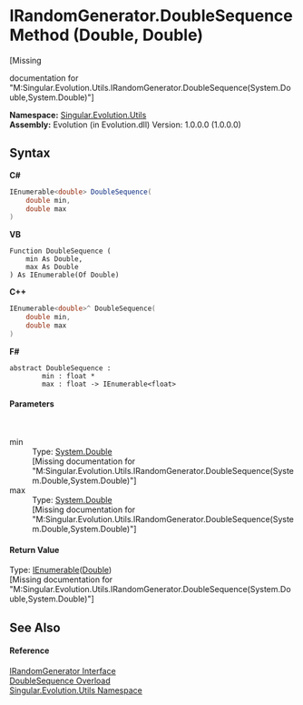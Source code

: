 # IRandomGenerator.DoubleSequence Method (Double, Double)
 

\[Missing <summary> documentation for "M:Singular.Evolution.Utils.IRandomGenerator.DoubleSequence(System.Double,System.Double)"\]

**Namespace:**&nbsp;<a href="bb7b030e-87d6-8095-f2c6-b0b821b0d323">Singular.Evolution.Utils</a><br />**Assembly:**&nbsp;Evolution (in Evolution.dll) Version: 1.0.0.0 (1.0.0.0)

## Syntax

**C#**<br />
``` C#
IEnumerable<double> DoubleSequence(
	double min,
	double max
)
```

**VB**<br />
``` VB
Function DoubleSequence ( 
	min As Double,
	max As Double
) As IEnumerable(Of Double)
```

**C++**<br />
``` C++
IEnumerable<double>^ DoubleSequence(
	double min, 
	double max
)
```

**F#**<br />
``` F#
abstract DoubleSequence : 
        min : float * 
        max : float -> IEnumerable<float> 

```


#### Parameters
&nbsp;<dl><dt>min</dt><dd>Type: <a href="http://msdn2.microsoft.com/en-us/library/643eft0t" target="_blank">System.Double</a><br />\[Missing <param name="min"/> documentation for "M:Singular.Evolution.Utils.IRandomGenerator.DoubleSequence(System.Double,System.Double)"\]</dd><dt>max</dt><dd>Type: <a href="http://msdn2.microsoft.com/en-us/library/643eft0t" target="_blank">System.Double</a><br />\[Missing <param name="max"/> documentation for "M:Singular.Evolution.Utils.IRandomGenerator.DoubleSequence(System.Double,System.Double)"\]</dd></dl>

#### Return Value
Type: <a href="http://msdn2.microsoft.com/en-us/library/9eekhta0" target="_blank">IEnumerable</a>(<a href="http://msdn2.microsoft.com/en-us/library/643eft0t" target="_blank">Double</a>)<br />\[Missing <returns> documentation for "M:Singular.Evolution.Utils.IRandomGenerator.DoubleSequence(System.Double,System.Double)"\]

## See Also


#### Reference
<a href="1a505df9-17bd-2b3c-3904-6599504965ae">IRandomGenerator Interface</a><br /><a href="816dbdfc-8001-bf2b-320a-5698e68682dc">DoubleSequence Overload</a><br /><a href="bb7b030e-87d6-8095-f2c6-b0b821b0d323">Singular.Evolution.Utils Namespace</a><br />